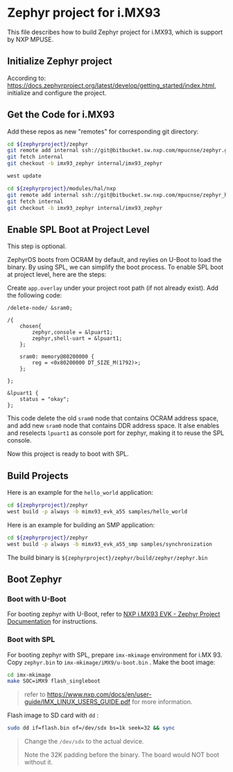 Zephyr project for i.MX93
=========================

This file describes how to build Zephyr project for i.MX93, which is support by NXP MPUSE.   

## Initialize Zephyr project

According to: https://docs.zephyrproject.org/latest/develop/getting_started/index.html, initialize and configure the project.

## Get the Code for i.MX93

Add these repos as new "remotes" for corresponding git directory:

```bash
cd ${zephyrproject}/zephyr
git remote add internal ssh://git@bitbucket.sw.nxp.com/mpucnse/zephyr.git
git fetch internal
git checkout -b imx93_zephyr internal/imx93_zephyr

west update

cd ${zephyrproject}/modules/hal/nxp
git remote add internal ssh://git@bitbucket.sw.nxp.com/mpucnse/zephyr_hal.git
git fetch internal
git checkout -b imx93_zephyr internal/imx93_zephyr
```

## Enable SPL Boot at Project Level

This step is optional.

ZephyrOS boots from OCRAM by default, and reylies on U-Boot to load the binary. By using SPL, we can simplify the boot process. To enable SPL boot at project level, here are the steps:

Create `app.overlay` under your project root path (if not already exist). Add the following code:

```
/delete-node/ &sram0;

/{
    chosen{
        zephyr,console = &lpuart1;
        zephyr,shell-uart = &lpuart1;
    };

    sram0: memory@80200000 {
        reg = <0x80200000 DT_SIZE_M(1792)>;
    };

};

&lpuart1 {
    status = "okay";
};
```

This code delete the old `sram0` node that contains OCRAM address space, and add new `sram0` node that contains DDR address space. It alse enables and reselects `lpuart1` as console port for zephyr, making it to reuse the SPL console.

Now this project is ready to boot with SPL.

## Build Projects

Here is an example for the `hello_world` application:

```bash
cd ${zephyrproject}/zephyr
west build -p always -b mimx93_evk_a55 samples/hello_world
```

Here is an example for building an SMP application:

```bash
cd ${zephyrproject}/zephyr
west build -p always -b mimx93_evk_a55_smp samples/synchronization
```

The build binary is `${zephyrproject}/zephyr/build/zephyr/zephyr.bin`

## Boot Zephyr

### Boot with U-Boot

For booting zephyr with U-Boot, refer to [NXP i.MX93 EVK - Zephyr Project Documentation](https://docs.zephyrproject.org/latest/boards/arm64/mimx93_evk/doc/index.html) for instructions.

### Boot with SPL

For booting zephyr with SPL, prepare `imx-mkimage` environment for i.MX 93. Copy `zephyr.bin`  to `imx-mkimage/iMX9/u-boot.bin` . Make the boot image:

```bash
cd imx-mkimage
make SOC=iMX9 flash_singleboot
```

> refer to https://www.nxp.com/docs/en/user-guide/IMX_LINUX_USERS_GUIDE.pdf for more information.

Flash image to SD card with `dd` :

```bash
sudo dd if=flash.bin of=/dev/sdx bs=1k seek=32 && sync
```

> Change the `/dev/sdx` to the actual device.
> 
> Note the 32K padding before the binary. The board would NOT boot without it.

